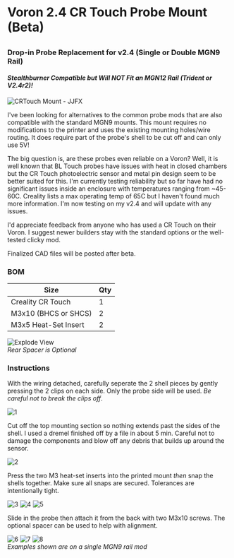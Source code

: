 # Voron 2.4 CR Touch Probe Mount (Beta)
##
### Drop-in Probe Replacement for v2.4 (Single or Double MGN9 Rail)

#### *Stealthburner Compatible but Will NOT Fit an MGN12 Rail (Trident or V2.4r2)!*

![CRTouch Mount - JJFX](Images/CRTouch-ex1_sm.jpg) 

I've been looking for alternatives to the common probe mods that are also compatible with the standard MGN9 mounts. This mount requires no modifications to the printer and uses the existing mounting holes/wire routing. It does require part of the probe's shell to be cut off and can only use 5V!

The big question is, are these probes even reliable on a Voron? Well, it is well known that BL Touch probes have issues with heat in closed chambers but the CR Touch photoelectric sensor and metal pin design seem to be better suited for this. I'm currently testing reliability but so far have had no significant issues inside an enclosure with temperatures ranging from ~45-60C. Creality lists a max operating temp of 65C but I haven't found much more information. I'm now testing on my v2.4 and will update with any issues. 

I'd appreciate feedback from anyone who has used a CR Touch on their Voron. I suggest newer builders stay with the standard options or the well-tested clicky mod.

Finalized CAD files will be posted after beta.

### BOM		
|Size|Qty|
|---|---|	
|Creality CR Touch |1|	
|M3x10 (BHCS or SHCS) |2|
|M3x5 Heat-Set Insert |2|

![Explode View](Images/CRTouch-b1_explode_sm.JPG)    
*Rear Spacer is Optional*

### Instructions

With the wiring detached, carefully seperate the 2 shell pieces by gently pressing the 2 clips on each side. Only the probe side will be used. *Be careful not to break the clips off*.

![1](Images/CRTouch_Prep0_sm.jpg)

Cut off the top mounting section so nothing extends past the sides of the shell. I used a dremel finished off by a file in about 5 min. Careful not to damage the components and blow off any debris that builds up around the sensor.

![2](Images/CRTouch_Prep1_sm.jpg)

Press the two M3 heat-set inserts into the printed mount *then* snap the shells together. Make sure all snaps are secured. Tolerances are intentionally tight.

![3](Images/CRTouch-b1_install1_sm.JPG)
![4](Images/CRTouch_Inserts1_sm.jpg)
![5](Images/CRTouch_Prep3_sm.jpg)

Slide in the probe then attach it from the back with two M3x10 screws. The optional spacer can be used to help with alignment.

![6](Images/CRTouch-b1_install2_sm.JPG)
![7](Images/CRTouch-ex3_sm.jpg)
![8](Images/CRTouch-ex2_sm.jpg)    
*Examples shown are on a single MGN9 rail mod*
